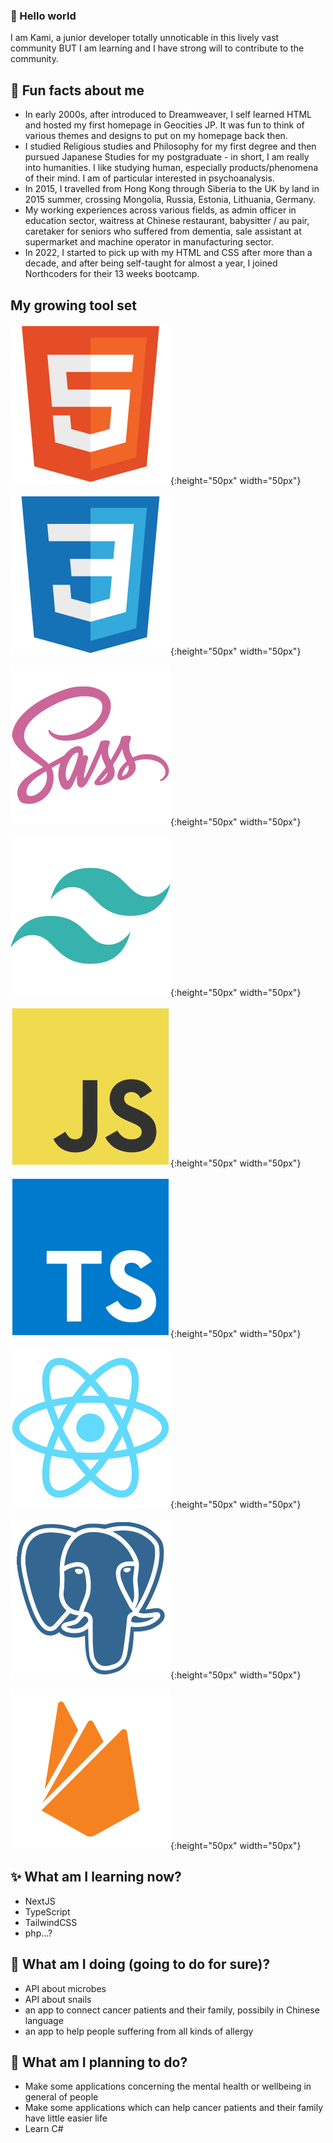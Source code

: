 ### 👋 Hello world
I am Kami, a junior developer totally unnoticable in this lively vast community BUT I am learning and I have strong will to contribute to the community.

## 💬 Fun facts about me
- In early 2000s, after introduced to Dreamweaver, I self learned HTML and hosted my first homepage in Geocities JP. It was fun to think of various themes and designs to put on my homepage back then.
- I studied Religious studies and Philosophy for my first degree and then pursued Japanese Studies for my postgraduate - in short, I am really into humanities. I like studying human, especially products/phenomena of their mind. I am of particular interested in psychoanalysis.
- In 2015, I travelled from Hong Kong through Siberia to the UK by land in 2015 summer, crossing Mongolia, Russia, Estonia, Lithuania, Germany.
- My working experiences across various fields, as admin officer in education sector, waitress at Chinese restaurant, babysitter / au pair, caretaker for seniors who suffered from dementia, sale assistant at supermarket and machine operator in manufacturing sector.
- In 2022, I started to pick up with my HTML and CSS after more than a decade, and after being self-taught for almost a year, I joined Northcoders for their 13 weeks bootcamp.

## My growing tool set

![html](/devicons/html5-original.svg){:height="50px" width="50px"}

![css](/devicons/css3-original.svg){:height="50px" width="50px"}

![sass](/devicons/sass-original.svg){:height="50px" width="50px"}

![tailwindCSS](/devicons/tailwindcss-plain.svg){:height="50px" width="50px"}

![javascript](/devicons/javascript-original.svg){:height="50px" width="50px"}

![typescript](/devicons/typescript-original.svg){:height="50px" width="50px"}

![react](/devicons/react-original.svg){:height="50px" width="50px"}

![psql](/devicons/postgresql-plain.svg){:height="50px" width="50px"}

![firebase](/devicons/firebase-plain.svg){:height="50px" width="50px"}


## ✨ What am I learning now?
- NextJS
- TypeScript
- TailwindCSS
- php...?

## 👯 What am I doing (going to do for sure)?
- API about microbes
- API about snails
- an app to connect cancer patients and their family, possibily in Chinese language
- an app to help people suffering from all kinds of allergy

## 🌱 What am I planning to do?
- Make some applications concerning the mental health or wellbeing in general of people
- Make some applications which can help cancer patients and their family have little easier life
- Learn C#

<!--
**kamiviolet/kamiviolet** is a ✨ _special_ ✨ repository because its `README.md` (this file) appears on your GitHub profile.

Here are some ideas to get you started:

- 🔭 I’m currently working on ...
- 🌱 I’m currently learning ...
- 👯 I’m looking to collaborate on ...
- 🤔 I’m looking for help with ...
- 💬 Ask me about ...
- 📫 How to reach me: ...
- 😄 Pronouns: ...
- ⚡ Fun fact: ...
-->
